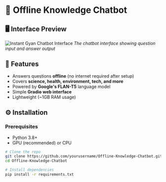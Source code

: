 # 🤖 Offline Knowledge Chatbot  

## 🖥️ Interface Preview
![Instant Gyan Chatbot Interface](assets/Instant-Gyan.PNG)
*The chatbot interface showing question input and answer output*

## 🚀 Features  
- Answers questions **offline** (no internet required after setup)  
- Covers **science, health, environment, tech, and more**  
- Powered by **Google's FLAN-T5** language model  
- Simple **Gradio web interface**  
- Lightweight (~1GB RAM usage)  

## ⚙️ Installation  

### Prerequisites  
- Python 3.8+  
- GPU (recommended) or CPU  

```bash
# Clone the repo  
git clone https://github.com/yourusername/Offline-Knowledge-Chatbot.git  
cd Offline-Knowledge-Chatbot  

# Install dependencies  
pip install -r requirements.txt  
